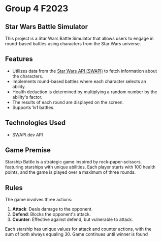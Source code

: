 # Group 4 F2023

## Star Wars Battle Simulator

This project is a Star Wars Battle Simulator that allows users to engage in round-based battles using characters from the Star Wars universe.

## Features
- Utilizes data from the [Star Wars API (SWAPI)](https://swapi.dev/) to fetch information about the characters.
- Implements round-based battles where each character selects an ability.
- Health deduction is determined by multiplying a random number by the ability's factor.
- The results of each round are displayed on the screen.
- Supports 1v1 battles.

## Technologies Used
- SWAPI.dev API

## Game Premise
Starship Battle is a strategic game inspired by rock-paper-scissors, featuring starships with unique abilities. Each player starts with 100 health points, and the game is played over a maximum of three rounds.

## Rules
The game involves three actions:
1. **Attack**: Deals damage to the opponent.
2. **Defend**: Blocks the opponent's attack.
3. **Counter**: Effective against defend, but vulnerable to attack.

Each starship has unique values for attack and counter actions, with the sum of both always equaling 30. Game continues until winner is found


